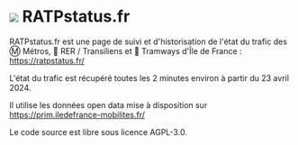 # ![](/images/favicon4.ico) RATPstatus.fr

RATPstatus.fr est une page de suivi et d'historisation de l'état du trafic des Ⓜ️ Métros, 🚆 RER / Transiliens et 🚈 Tramways d'Île de France : https://ratpstatus.fr/

L'état du trafic est récupéré toutes les 2 minutes environ à partir du 23 avril 2024.

Il utilise les données open data mise à disposition sur https://prim.iledefrance-mobilites.fr/

Le code source est libre sous licence AGPL-3.0.
